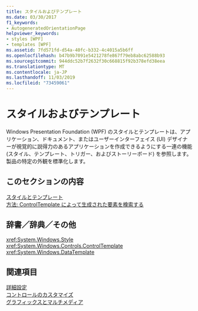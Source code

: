 ```yaml
---
title: スタイルおよびテンプレート
ms.date: 03/30/2017
f1_keywords:
- AutogeneratedOrientationPage
helpviewer_keywords:
- styles [WPF]
- templates [WPF]
ms.assetid: 7fd571fd-d54a-40fc-b332-4c4015a5b6ff
ms.openlocfilehash: b47b9b7091e5421278fe867f79eb8abc62588b93
ms.sourcegitcommit: 944ddc52b7f2632f30c668815f92b378efd38eea
ms.translationtype: MT
ms.contentlocale: ja-JP
ms.lasthandoff: 11/03/2019
ms.locfileid: "73459061"
---
```

# <a name="styles-and-templates"></a>スタイルおよびテンプレート
Windows Presentation Foundation (WPF) のスタイルとテンプレートは、アプリケーション、ドキュメント、またはユーザーインターフェイス (UI) デザイナーが視覚的に説得力のあるアプリケーションを作成できるようにする一連の機能 (スタイル、テンプレート、トリガー、およびストーリーボード) を参照します。製品の特定の外観を標準化します。  
  
## <a name="in-this-section"></a>このセクションの内容  
 [スタイルとテンプレート](../../../desktop-wpf/fundamentals/styles-templates-overview.md)  
  [方法: ControlTemplate によって生成された要素を検索する](how-to-find-controltemplate-generated-elements.md)  
  
## <a name="reference"></a>辞書／辞典／その他  
 <xref:System.Windows.Style>  
  <xref:System.Windows.Controls.ControlTemplate>  
  <xref:System.Windows.DataTemplate>  
  
## <a name="related-sections"></a>関連項目  
 [詳細設定](../advanced/index.md)  
  [コントロールのカスタマイズ](control-customization.md)  
  [グラフィックスとマルチメディア](../graphics-multimedia/index.md)
